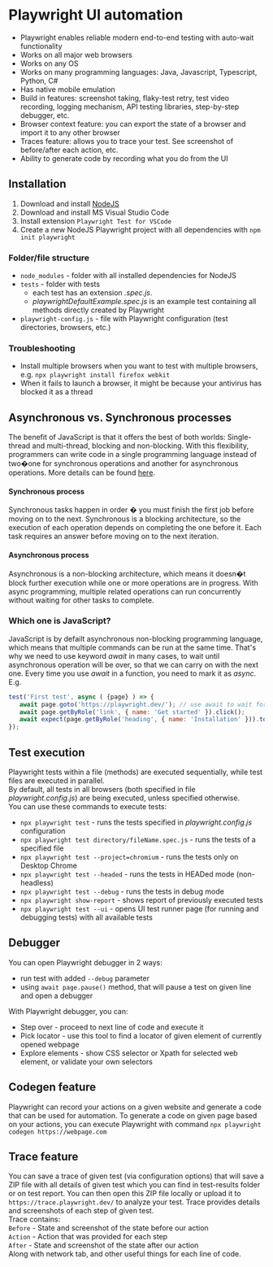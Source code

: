 # Playwright UI automation
- Playwright enables reliable modern end-to-end testing with auto-wait functionality
- Works on all major web browsers
- Works on any OS
- Works on many programming languages: Java, Javascript, Typescript, Python, C#
- Has native mobile emulation
- Build in features: screenshot taking, flaky-test retry, test video recording, logging mechanism, API testing libraries, step-by-step debugger, etc.
- Browser context feature: you can export the state of a browser and import it to any other browser
- Traces feature: allows you to trace your test. See screenshot of before/after each action, etc.
- Ability to generate code by recording what you do from the UI


## Installation
1. Download and install [NodeJS](https://nodejs.org/en/download)
2. Download and install MS Visual Studio Code
3. Install extension `Playwright Test for VSCode`
4. Create a new NodeJS Playwright project with all dependencies with `npm init playwright`


### Folder/file structure
* `node_modules` - folder with all installed dependencies for NodeJS
* `tests` - folder with tests
    * each test has an extension *.spec.js*.
    * *playwrightDefaultExample.spec.js* is an example test containing all methods directly created by Playwright
* `playwright-config.js` - file with Playwright configuration (test directories, browsers, etc.)


### Troubleshooting
* Install multiple browsers when you want to test with multiple browsers, e.g. `npx playwright install firefox webkit`
* When it fails to launch a browser, it might be because your antivirus has blocked it as a thread

## Asynchronous vs. Synchronous processes
The benefit of JavaScript is that it offers the best of both worlds: Single-thread and multi-thread, blocking and non-blocking. 
With this flexibility, programmers can write code in a single programming language instead of two�one for synchronous operations and another for asynchronous operations.
More details can be found [here](https://www.mendix.com/blog/asynchronous-vs-synchronous-programming/).

#### Synchronous process
Synchronous tasks happen in order � you must finish the first job before moving on to the next.
Synchronous is a blocking architecture, so the execution of each operation depends on completing the one before it.
Each task requires an answer before moving on to the next iteration.

#### Asynchronous process
Asynchronous is a non-blocking architecture, which means it doesn�t block further execution while one or more operations are in progress.
With async programming, multiple related operations can run concurrently without waiting for other tasks to complete. 

### Which one is JavaScript?
JavaScript is by defailt asynchronous non-blocking programming language, which means that multiple commands can be run at the same time.
That's why we need to use keyword *await* in many cases, to wait until asynchronous operation will be over, so that we can carry on with the next one.
Every time you use *await* in a function, you need to mark it as *async*.
E.g.
```js
test('First test', async ( {page} ) => {
   await page.goto('https://playwright.dev/'); // use await to wait for the end of operation
   await page.getByRole('link', { name: 'Get started' }).click();
   await expect(page.getByRole('heading', { name: 'Installation' })).toBeVisible();
});
```


## Test execution
Playwright tests within a file (methods) are executed sequentially, while test files are executed in parallel.  
By default, all tests in all browsers (both specified in file *playwright.config.js*) are being executed, unless specified otherwise.  
You can use these commands to execute tests:
* `npx playwright test` - runs the tests specified in *playwright.config.js* configuration
* `npx playwright test directory/fileName.spec.js` - runs the tests of a specified file
* `npx playwright test --project=chromium` - runs the tests only on Desktop Chrome
* `npx playwright test --headed` - runs the tests in HEADed mode (non-headless)
* `npx playwright test --debug` - runs the tests in debug mode
* `npx playwright show-report` - shows report of previously executed tests
* `npx playwright test --ui` - opens UI test runner page (for running and debugging tests) with all available tests


## Debugger
You can open Playwright debugger in 2 ways:  
* run test with added `--debug` parameter
* using `await page.pause()` method, that will pause a test on given line and open a debugger

With Playwright debugger, you can:
* Step over        - proceed to next line of code and execute it
* Pick locator     - use this tool to find a locator of given element of currently opened webpage
* Explore elements - show CSS selector or Xpath for selected web element, or validate your own selectors

## Codegen feature 
Playwright can record your actions on a given website and generate a code that can be used for automation.
To generate a code on given page based on your actions, you can execute Playwright with command
`npx playwright codegen https://webpage.com`

## Trace feature
You can save a trace of given test (via configuration options) that will save a ZIP file with all details of given test which you can find in test-results folder or on test report.
You can then open this ZIP file locally or upload it to `https://trace.playwright.dev/` to analyze your test.
Trace provides details and screenshots of each step of given test.  
Trace contains:  
`Before` - State and screenshot of the state before our action  
`Action` - Action that was provided for each step  
`After` - State and screenshot of the state after our action  
Along with network tab, and other useful things for each line of code.
